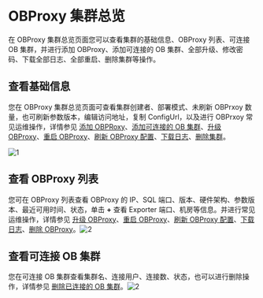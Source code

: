 # OBProxy 集群总览

在 OBProxy 集群总览页面您可以查看集群的基础信息、OBProxy 列表、可连接 OB 集群，并进行添加 OBProxy、添加可连接的 OB 集群、全部升级、修改密码、下载全部日志、全部重启、删除集群等操作。

## 查看基础信息

您在 OBProxy 集群总览页面可查看集群创建者、部署模式、未刷新 OBPrxoy 数量，也可刷新参数版本，编辑访问地址，复制 ConfigUrl，以及进行 OBPrxoy 常见运维操作，详情参见 [添加 OBPRoxy](../../8.obproxy-management/6.add-obproxy.md)、[添加可连接的 OB 集群](../../8.obproxy-management/10.add-a-connectable-ob-cluster.md)、[升级 OBProxy](../../8.obproxy-management/5.upgrade-obproxy.md)、[重启 OBProxy](../../8.obproxy-management/4.restart-obproxy.md)、[刷新 OBProxy 配置](../../8.obproxy-management/7.refresh-obproxy-configuration.md)、[下载日志](../../4.manage-clusters/3.basic-operations/15.download-log.md)、[删除集群](../../4.manage-clusters/3.basic-operations/3.delete-a-cluster.md)。

![1](https://help-static-aliyun-doc.aliyuncs.com/assets/img/zh-CN/5470460261/p265886.png)

## 查看 OBProxy 列表

您可在 OBProxy 列表查看 OBProxy 的 IP、SQL 端口、版本、硬件架构、参数版本、最近可用时间、状态，单击 **+** 查看 Exporter 端口、机房等信息。并进行常见运维操作，详情参见 [升级 OBProxy](../../8.obproxy-management/5.upgrade-obproxy.md)、[重启 OBProxy](../../8.obproxy-management/4.restart-obproxy.md)、[刷新 OBProxy 配置](../../8.obproxy-management/7.refresh-obproxy-configuration.md)、[下载日志](../../4.manage-clusters/3.basic-operations/15.download-log.md)、[删除 OBProxy](../../8.obproxy-management/3.delete-obproxy.md)。![2](https://help-static-aliyun-doc.aliyuncs.com/assets/img/zh-CN/6470460261/p265887.png)

## 查看可连接 OB 集群

您在可连接 OB 集群查看集群名、连接用户、连接数、状态，也可以进行删除操作，详情参见 [删除已连接的 OB 集群](../../8.obproxy-management/14.delete-a-connected-ob-cluster.md)。![2](https://help-static-aliyun-doc.aliyuncs.com/assets/img/zh-CN/6470460261/p265888.png)
